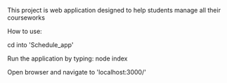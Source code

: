 This project is web application designed to help students manage all their courseworks

How to use:

cd into 'Schedule_app'

Run the application by typing: node index

Open browser and navigate to 'localhost:3000/'